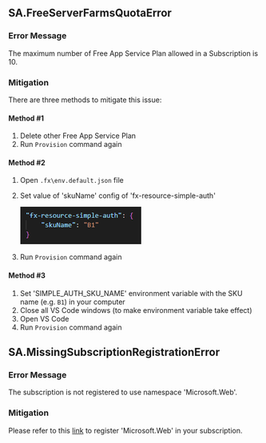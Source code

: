 ## SA.FreeServerFarmsQuotaError

### Error Message

The maximum number of Free App Service Plan allowed in a Subscription is 10.

### Mitigation

There are three methods to mitigate this issue:

#### Method #1
1. Delete other Free App Service Plan
1. Run `Provision` command again

#### Method #2
1. Open `.fx\env.default.json` file
1. Set value of 'skuName' config of 'fx-resource-simple-auth' 

    ![image](../images/fx-core/simpleauth/sku-config.png)

1. Run `Provision` command again

#### Method #3
1. Set 'SIMPLE_AUTH_SKU_NAME' environment variable with the SKU name (e.g. `B1`) in your computer 
1. Close all VS Code windows (to make environment variable take effect)
1. Open VS Code 
1. Run `Provision` command again

## SA.MissingSubscriptionRegistrationError

### Error Message

The subscription is not registered to use namespace 'Microsoft.Web'.

### Mitigation

Please refer to this [link](https://docs.microsoft.com/en-us/azure/azure-resource-manager/templates/error-register-resource-provider) to register 'Microsoft.Web' in your subscription.